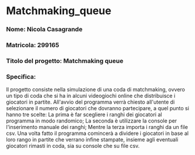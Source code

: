 # Matchmaking_queue
### Nome: Nicola Casagrande
### Matricola: 299165
### Titolo del progetto: Matchmaking queue
### Specifica:
Il progetto consiste nella simulazione di una coda di matchmaking, ovvero un tipo di coda che si ha in alcuni videogiochi online che distribuisce i giocatori in partite.
All'avvio del programma verrà chiesto all'utente di selezionare il numero di giocatori che dovranno partecipare, a quel punto si hanno tre scelte:
La prima è far scegliere i ranghi dei giocatori al programma in modo randomico;
La seconda è utilizzare la console per l'inserimento manuale dei ranghi;
Mentre la terza importa i ranghi da un file csv.
Una volta fatto il programma comincerà a dividere i giocatori in base al loro rango in partite che verrano infine stampate, insieme agli eventuali giocatori rimasti in coda, sia su console che su file csv.
